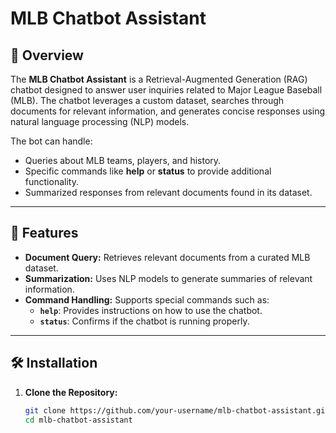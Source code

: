# **MLB Chatbot Assistant**

## 📝 **Overview**
The **MLB Chatbot Assistant** is a Retrieval-Augmented Generation (RAG) chatbot designed to answer user inquiries related to Major League Baseball (MLB). The chatbot leverages a custom dataset, searches through documents for relevant information, and generates concise responses using natural language processing (NLP) models. 

The bot can handle:
- Queries about MLB teams, players, and history.
- Specific commands like **help** or **status** to provide additional functionality.
- Summarized responses from relevant documents found in its dataset.

---

## 📂 **Features**
- **Document Query:** Retrieves relevant documents from a curated MLB dataset.
- **Summarization:** Uses NLP models to generate summaries of relevant information.
- **Command Handling:** Supports special commands such as:
  - **`help`**: Provides instructions on how to use the chatbot.
  - **`status`**: Confirms if the chatbot is running properly.

---

## 🛠️ **Installation**

1. **Clone the Repository:**
   ```bash
   git clone https://github.com/your-username/mlb-chatbot-assistant.git
   cd mlb-chatbot-assistant
